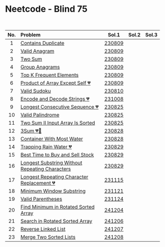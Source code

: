 # Neetcode - Blind 75

<br>

|No.|Problem|Sol.1|Sol.2|Sol.3|
|:-:|:------|:---:|:---:|:---:|
| 1|[Contains Duplicate](https://leetcode.com/problems/contains-duplicate/)|[230809](230809_01.py)|||
| 2|[Valid Anagram](https://leetcode.com/problems/valid-anagram/)|[230809](230809_02.py)|||
| 3|[Two Sum](https://leetcode.com/problems/two-sum/)|[230809](230809_03.py)|||
| 4|[Group Anagrams](https://leetcode.com/problems/group-anagrams/)|[230809](230809_04.py)|||
| 5|[Top K Frequent Elements](https://leetcode.com/problems/top-k-frequent-elements/)|[230809](230809_05.py)|||
| 6|[Product of Array Except Self :broken_heart:](https://leetcode.com/problems/product-of-array-except-self/)|[230809](230809_06.py)|||
| 7|[Valid Sudoku](https://leetcode.com/problems/valid-sudoku/)|[230810](230810_01.py)|||
| 8|[Encode and Decode Strings :broken_heart:](https://leetcode.com/problems/encode-and-decode-strings/)|[231008](231008_01.py)|||
| 9|[Longest Consecutive Sequence :broken_heart:](https://leetcode.com/problems/longest-consecutive-sequence/)|[230825](230825_01.py)|||
|10|[Valid Palindrome](https://leetcode.com/problems/valid-palindrome/)|[230825](230825_02.py)|||
|11|[Two Sum II Input Array Is Sorted](https://leetcode.com/problems/two-sum-ii-input-array-is-sorted/submissions/)|[230825](230825_03.py)|||
|12|[3Sum :broken_heart::hammer:](https://leetcode.com/problems/3sum/description/)|[230828](230828_01.py)|||
|13|[Container With Most Water](https://leetcode.com/problems/container-with-most-water/description/)|[230828](230828_02.py)|||
|14|[Trapping Rain Water :broken_heart:](https://leetcode.com/problems/trapping-rain-water/description/)|[230829](230829_01.py)|||
|15|[Best Time to Buy and Sell Stock](https://leetcode.com/problems/best-time-to-buy-and-sell-stock/submissions/)|[230829](230829_02.py)|||
|16|[Longest Substring Without Repeating Characters](https://leetcode.com/problems/longest-substring-without-repeating-characters/description/)|[230829](230829_03.py)|||
|17|[Longest Repeating Character Replacement :broken_heart:](https://leetcode.com/problems/longest-repeating-character-replacement/)|[231115](neetcode/231115.py)|||
|18|[Minimum Window Substring](https://leetcode.com/problems/minimum-window-substring/)|[231121](neetcode/231121.py)|||
|19|[Valid Parentheses](https://leetcode.com/problems/valid-parentheses/)|[231124](neetcode/231124.py)|||
|20|[Find Minimum in Rotated Sorted Array](https://leetcode.com/problems/find-minimum-in-rotated-sorted-array/)|[241204](neetcode/241204.py)|||
|21|[Search in Rotated Sorted Array](https://leetcode.com/problems/search-in-rotated-sorted-array/)|[241206](neetcode/241206.py)|||
|22|[Reverse Linked List](https://leetcode.com/problems/reverse-linked-list/)|[241207](neetcode/241207.py)|||
|23|[Merge Two Sorted Lists](https://leetcode.com/problems/merge-two-sorted-lists/)|[241208](neetcode/241208.py)|||